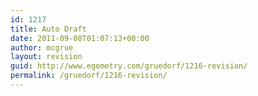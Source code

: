 ```yaml
---
id: 1217
title: Auto Draft
date: 2011-09-08T01:07:13+00:00
author: mcgrue
layout: revision
guid: http://www.egometry.com/gruedorf/1216-revision/
permalink: /gruedorf/1216-revision/
---
```

